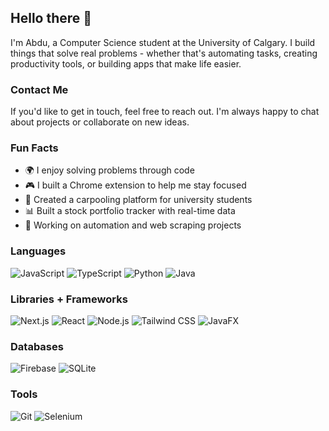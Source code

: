 ## Hello there 👋

I'm Abdu, a Computer Science student at the University of Calgary. I build things that solve real problems - whether that's automating tasks, creating productivity tools, or building apps that make life easier.

### Contact Me

If you'd like to get in touch, feel free to reach out. I'm always happy to chat about projects or collaborate on new ideas.

### Fun Facts

- 🌍 I enjoy solving problems through code
- 🎮 I built a Chrome extension to help me stay focused
- 🚗 Created a carpooling platform for university students
- 📊 Built a stock portfolio tracker with real-time data
- 🤖 Working on automation and web scraping projects

### Languages

![JavaScript](https://img.shields.io/badge/JavaScript-F7DF1E?style=for-the-badge&logo=javascript&logoColor=black)
![TypeScript](https://img.shields.io/badge/TypeScript-3178C6?style=for-the-badge&logo=typescript&logoColor=white)
![Python](https://img.shields.io/badge/Python-3776AB?style=for-the-badge&logo=python&logoColor=white)
![Java](https://img.shields.io/badge/Java-ED8B00?style=for-the-badge&logo=openjdk&logoColor=white)

### Libraries + Frameworks

![Next.js](https://img.shields.io/badge/Next.js-000000?style=for-the-badge&logo=next.js&logoColor=white)
![React](https://img.shields.io/badge/React-61DAFB?style=for-the-badge&logo=react&logoColor=black)
![Node.js](https://img.shields.io/badge/Node.js-339933?style=for-the-badge&logo=node.js&logoColor=white)
![Tailwind CSS](https://img.shields.io/badge/Tailwind_CSS-38B2AC?style=for-the-badge&logo=tailwind-css&logoColor=white)
![JavaFX](https://img.shields.io/badge/JavaFX-ED8B00?style=for-the-badge&logo=java&logoColor=white)

### Databases

![Firebase](https://img.shields.io/badge/Firebase-FFCA28?style=for-the-badge&logo=firebase&logoColor=black)
![SQLite](https://img.shields.io/badge/SQLite-003B57?style=for-the-badge&logo=sqlite&logoColor=white)

### Tools

![Git](https://img.shields.io/badge/Git-F05032?style=for-the-badge&logo=git&logoColor=white)
![Selenium](https://img.shields.io/badge/Selenium-43B02A?style=for-the-badge&logo=selenium&logoColor=white)
